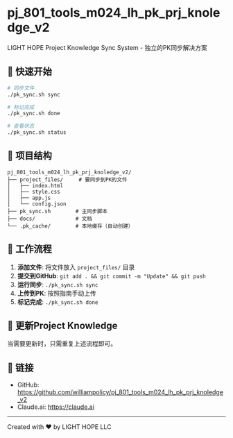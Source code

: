 # pj_801_tools_m024_lh_pk_prj_knoledge_v2

LIGHT HOPE Project Knowledge Sync System - 独立的PK同步解决方案

## 🚀 快速开始

```bash
# 同步文件
./pk_sync.sh sync

# 标记完成
./pk_sync.sh done

# 查看状态
./pk_sync.sh status
```

## 📁 项目结构

```
pj_801_tools_m024_lh_pk_prj_knoledge_v2/
├── project_files/     # 要同步到PK的文件
│   ├── index.html
│   ├── style.css
│   ├── app.js
│   └── config.json
├── pk_sync.sh        # 主同步脚本
├── docs/             # 文档
└── .pk_cache/        # 本地缓存（自动创建）
```

## 🔄 工作流程

1. **添加文件**: 将文件放入 `project_files/` 目录
2. **提交到GitHub**: `git add . && git commit -m "Update" && git push`
3. **运行同步**: `./pk_sync.sh sync`
4. **上传到PK**: 按照指南手动上传
5. **标记完成**: `./pk_sync.sh done`

## 📝 更新Project Knowledge

当需要更新时，只需重复上述流程即可。

## 🔗 链接

- GitHub: https://github.com/williampolicy/pj_801_tools_m024_lh_pk_prj_knoledge_v2
- Claude.ai: https://claude.ai

---
Created with ❤️ by LIGHT HOPE LLC
